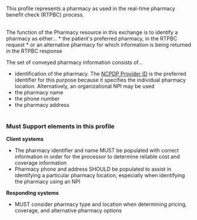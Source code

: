 This profile represents a pharmacy as used in the real-time pharmacy benefit check (RTPBC) process. 

<br>
The function of the Pharmacy resource in this exchange is to identify a pharmacy as either...
* the patient's preferred pharmacy, in the RTPBC request
* or an alternative pharmacy for which information is being returned in the RTPBC response

The set of conveyed pharmacy information consists of...
* identification of the pharmacy. The [NCPDP Provider ID](NamingSystem-carin-rtpbc-NamingSystem-ncpdp-provider-id.html) is the preferred identifier for this purpose because it specifies the individual pharmacy location. Alternatively, an organizational NPI may be used
* the pharmacy name
* the  phone number
* the pharmacy address
<br><br>

### Must Support elements in this profile 
**Client systems**<br>
* The pharmacy identifier and name MUST be populated with correct information in order for the processor to determine reliable cost and coverage information
* Pharmacy phone and address SHOULD be populated to assist in identifying a particular pharmacy location, especially when identifying the pharmacy using an NPI

**Responding systems**<br>
* MUST consider pharmacy type and location when determining pricing, coverage, and alternative pharmacy options
<br><br>
